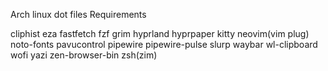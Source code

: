 Arch linux dot files
Requirements

cliphist
eza 
fastfetch
fzf
grim 
hyprland 
hyprpaper 
kitty 
neovim(vim plug)
noto-fonts
pavucontrol
pipewire
pipewire-pulse
slurp
waybar
wl-clipboard
wofi
yazi
zen-browser-bin
zsh(zim)
